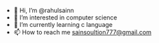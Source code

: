 - 👋 Hi, I’m @rahulsainn
- 👀 I’m interested in computer science
- 🌱 I’m currently learning c language
- 📫 How to reach me sainsoultion777@gmail.com


<!---
rahulsainn/rahulsainn is a ✨ special ✨ repository because its `README.md` (this file) appears on your GitHub profile.
You can click the Preview link to take a look at your changes.
--->
